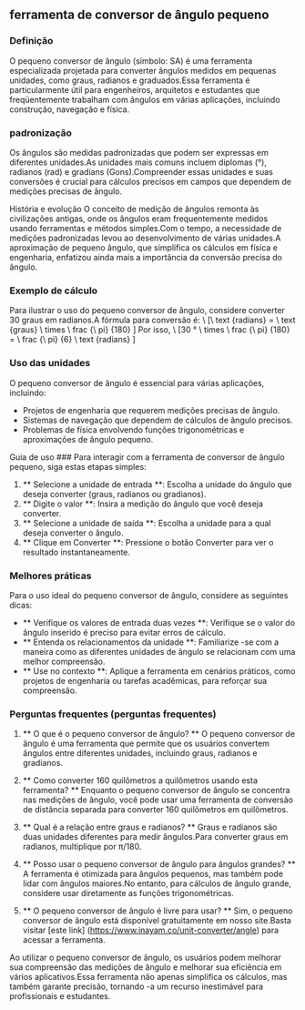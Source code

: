 ## ferramenta de conversor de ângulo pequeno

### Definição
O pequeno conversor de ângulo (símbolo: SA) é uma ferramenta especializada projetada para converter ângulos medidos em pequenas unidades, como graus, radianos e graduados.Essa ferramenta é particularmente útil para engenheiros, arquitetos e estudantes que freqüentemente trabalham com ângulos em várias aplicações, incluindo construção, navegação e física.

### padronização
Os ângulos são medidas padronizadas que podem ser expressas em diferentes unidades.As unidades mais comuns incluem diplomas (°), radianos (rad) e gradians (Gons).Compreender essas unidades e suas conversões é crucial para cálculos precisos em campos que dependem de medições precisas de ângulo.

História e evolução
O conceito de medição de ângulos remonta às civilizações antigas, onde os ângulos eram frequentemente medidos usando ferramentas e métodos simples.Com o tempo, a necessidade de medições padronizadas levou ao desenvolvimento de várias unidades.A aproximação de pequeno ângulo, que simplifica os cálculos em física e engenharia, enfatizou ainda mais a importância da conversão precisa do ângulo.

### Exemplo de cálculo
Para ilustrar o uso do pequeno conversor de ângulo, considere converter 30 graus em radianos.A fórmula para conversão é:
\ [\ text {radians} = \ text {graus} \ times \ frac {\ pi} {180} \]
Por isso,
\ [30 ° \ times \ frac {\ pi} {180} = \ frac {\ pi} {6} \ text {radians} \]

### Uso das unidades
O pequeno conversor de ângulo é essencial para várias aplicações, incluindo:
- Projetos de engenharia que requerem medições precisas de ângulo.
- Sistemas de navegação que dependem de cálculos de ângulo precisos.
- Problemas de física envolvendo funções trigonométricas e aproximações de ângulo pequeno.

Guia de uso ###
Para interagir com a ferramenta de conversor de ângulo pequeno, siga estas etapas simples:
1. ** Selecione a unidade de entrada **: Escolha a unidade do ângulo que deseja converter (graus, radianos ou gradianos).
2. ** Digite o valor **: Insira a medição do ângulo que você deseja converter.
3. ** Selecione a unidade de saída **: Escolha a unidade para a qual deseja converter o ângulo.
4. ** Clique em Converter **: Pressione o botão Converter para ver o resultado instantaneamente.

### Melhores práticas
Para o uso ideal do pequeno conversor de ângulo, considere as seguintes dicas:
- ** Verifique os valores de entrada duas vezes **: Verifique se o valor do ângulo inserido é preciso para evitar erros de cálculo.
- ** Entenda os relacionamentos da unidade **: Familiarize -se com a maneira como as diferentes unidades de ângulo se relacionam com uma melhor compreensão.
- ** Use no contexto **: Aplique a ferramenta em cenários práticos, como projetos de engenharia ou tarefas acadêmicas, para reforçar sua compreensão.

### Perguntas frequentes (perguntas frequentes)

1. ** O que é o pequeno conversor de ângulo? **
O pequeno conversor de ângulo é uma ferramenta que permite que os usuários convertem ângulos entre diferentes unidades, incluindo graus, radianos e gradianos.

2. ** Como converter 160 quilômetros a quilômetros usando esta ferramenta? **
Enquanto o pequeno conversor de ângulo se concentra nas medições de ângulo, você pode usar uma ferramenta de conversão de distância separada para converter 160 quilômetros em quilômetros.

3. ** Qual é a relação entre graus e radianos? **
Graus e radianos são duas unidades diferentes para medir ângulos.Para converter graus em radianos, multiplique por π/180.

4. ** Posso usar o pequeno conversor de ângulo para ângulos grandes? **
A ferramenta é otimizada para ângulos pequenos, mas também pode lidar com ângulos maiores.No entanto, para cálculos de ângulo grande, considere usar diretamente as funções trigonométricas.

5. ** O pequeno conversor de ângulo é livre para usar? **
Sim, o pequeno conversor de ângulo está disponível gratuitamente em nosso site.Basta visitar [este link] (https://www.inayam.co/unit-converter/angle) para acessar a ferramenta.

Ao utilizar o pequeno conversor de ângulo, os usuários podem melhorar sua compreensão das medições de ângulo e melhorar sua eficiência em vários aplicativos.Essa ferramenta não apenas simplifica os cálculos, mas também garante precisão, tornando -a um recurso inestimável para profissionais e estudantes.